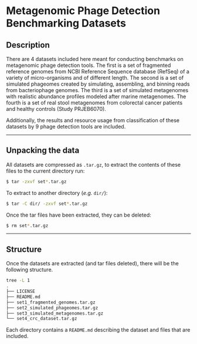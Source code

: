 # Metagenomic Phage Detection Benchmarking Datasets

## Description

There are 4 datasets included here meant for conducting benchmarks on metagenomic phage detection tools. The first is a set of fragmented reference genomes from NCBI Reference Sequence database (RefSeq) of a variety of micro-organisms and of different length. The second is a set of simulated phageomes created by simulating, assembling, and binning reads from bacteriophage genomes. The third is a set of simulated metagenomes with realistic abundance profiles modeled after marine metagenomes. The fourth is a set of real stool metagenomes from colorectal cancer patients and healthy controls (Study PRJEB6070).

Additionally, the results and resource usage from classification of these datasets by 9 phage detection tools are included.

---

## Unpacking the data

All datasets are compressed as `.tar.gz`, to extract the contents of these files to the current directory run:

```sh
$ tar -zxvf set*.tar.gz
```

To extract to another directory (*e.g.* `dir/`):

```sh
$ tar -C dir/ -zxvf set*.tar.gz
```

Once the tar files have been extracted, they can be deleted:

```sh
$ rm set*.tar.gz
```

---

## Structure

Once the datasets are extracted (and tar files deleted), there will be the following structure.

```sh
tree -L 1
.
├── LICENSE
├── README.md
├── set1_fragmented_genomes.tar.gz
├── set2_simulated_phageomes.tar.gz
├── set3_simulated_metagenomes.tar.gz
└── set4_crc_dataset.tar.gz
```

Each directory contains a `README.md` describing the dataset and files that are included.
